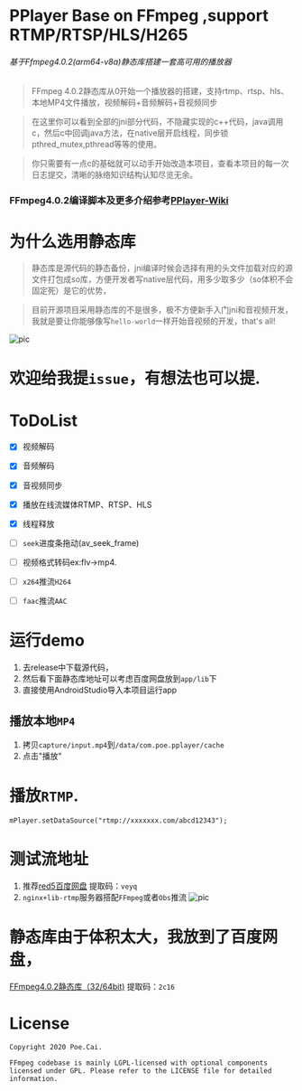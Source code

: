 PPlayer Base on FFmpeg ,support RTMP/RTSP/HLS/H265
===

###### 基于Ffmpeg4.0.2(arm64-v8a)静态库搭建一套高可用的播放器

>FFmpeg 4.0.2静态库从0开始一个播放器的搭建，支持rtmp、rtsp、hls、本地MP4文件播放，视频解码+音频解码+音视频同步

>在这里你可以看到全部的jni部分代码，不隐藏实现的c++代码，java调用c，然后c中回调java方法，在native层开启线程，同步锁pthred_mutex,pthread等等的使用。

>你只需要有一点c的基础就可以动手开始改造本项目，查看本项目的每一次日志提交，清晰的脉络知识结构认知尽览无余。

### FFmpeg4.0.2编译脚本及更多介绍参考[PPlayer-Wiki](https://github.com/jdpxiaoming/PPlayer/wiki/ffmpeg4.0.2%E7%BC%96%E8%AF%91)

# 为什么选用静态库
> 静态库是源代码的静态备份，jni编译时候会选择有用的头文件加载对应的源文件打包成so库，方便开发者写native层代码，用多少取多少（so体积不会固定死）是它的优势，

> 目前开源项目采用静态库的不是很多，极不方便新手入门jni和音视频开发，我就是要让你能够像写`hello-world`一样开始音视频的开发，that's all! 

![pic](https://github.com/jdpxiaoming/PPlayer/blob/master/capture/output2.gif)

# 欢迎给我提`issue`，有想法也可以提. 

# ToDoList
- [x] 视频解码
- [x] 音频解码
- [x] 音视频同步
- [x] 播放在线流媒体RTMP、RTSP、HLS
- [x] 线程释放
- [ ] `seek`进度条拖动(av_seek_frame)
- [ ] 视频格式转码ex:flv->mp4.
- [ ] `x264`推流`H264`
- [ ] `faac`推流`AAC` 
 

# 运行demo
1. 去release中下载源代码，
2. 然后看下面静态库地址可以考虑百度网盘放到`app/lib`下
3. 直接使用AndroidStudio导入本项目运行app

## 播放本地`MP4`
1. 拷贝`capture/input.mp4`到`/data/com.poe.pplayer/cache`
2. 点击"播放"
##

# 播放`RTMP`.
```
mPlayer.setDataSource("rtmp://xxxxxxx.com/abcd12343");
```

# 测试流地址 
1. 推荐[red5百度网盘](https://pan.baidu.com/s/1IEbbWcg5633GkL0V5MTupw) 提取码：`veyq`
2. `nginx+lib-rtmp`服务器搭配`FFmpeg`或者`Obs`推流
![pic](https://github.com/jdpxiaoming/PPlayer/blob/master/capture/hometiny.png)

# 静态库由于体积太大，我放到了百度网盘，
[FFmpeg4.0.2静态库（32/64bit)](https://pan.baidu.com/s/1Jh6HpRssMZTz2OH8j1GrGg) 提取码：`2c16`

# License
    Copyright 2020 Poe.Cai.

    FFmpeg codebase is mainly LGPL-licensed with optional components licensed under GPL. Please refer to the LICENSE file for detailed information.


